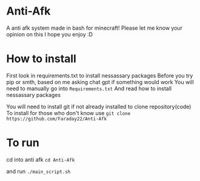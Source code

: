 # Anti-Afk
A anti afk system made in bash for minecraft!
Please let me know your opinion on this
I hope you enjoy :D

# How to install
First look in requirements.txt to install nessassary packages
Before you try pip or smth, based on me asking chat gpt if something would work
You will need to manually go into ```Requirements.txt```
And read how to install nessassary packages

You will need to install git if not already installed to clone repository(code)
To install for those who don't know use ```git clone https://github.com/Faraday22/Anti-Afk```

# To run
cd into anti afk
```cd Anti-Afk```

and run ```./main_script.sh```